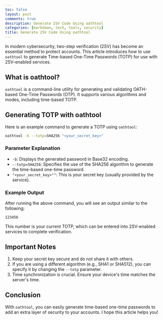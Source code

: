 ```yaml
---
toc: false
layout: post
comments: true
description: Generate 2SV Code Using oathtool
categories: [markdown, tech, tools, security]
title: Generate 2SV Code Using oathtool
---
```

In modern cybersecurity, two-step verification (2SV) has become an essential method to protect accounts. This article introduces how to use `oathtool` to generate Time-based One-Time Passwords (TOTP) for use with 2SV-enabled services.

## What is oathtool?

`oathtool` is a command-line utility for generating and validating OATH-based One-Time Passwords (OTP). It supports various algorithms and modes, including time-based TOTP.

## Generating TOTP with oathtool

Here is an example command to generate a TOTP using `oathtool`:

```bash
oathtool -b --totp=SHA256 "<your_secret_key>"
```

### Parameter Explanation

- `-b`: Displays the generated password in Base32 encoding.
- `--totp=SHA256`: Specifies the use of the SHA256 algorithm to generate the time-based one-time password.
- `"<your_secret_key>""`: This is your secret key (usually provided by the service).

### Example Output

After running the above command, you will see an output similar to the following:

```plaintext
123456
```

This number is your current TOTP, which can be entered into 2SV-enabled services to complete verification.

## Important Notes

1. Keep your secret key secure and do not share it with others.
2. If you are using a different algorithm (e.g., SHA1 or SHA512), you can specify it by changing the `--totp` parameter.
3. Time synchronization is crucial. Ensure your device's time matches the server's time.

## Conclusion

With `oathtool`, you can easily generate time-based one-time passwords to add an extra layer of security to your accounts. I hope this article helps you!
